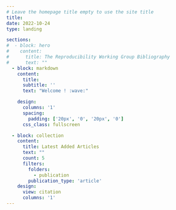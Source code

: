 ```yaml
---
# Leave the homepage title empty to use the site title
title:
date: 2022-10-24
type: landing

sections:
#  - block: hero
#    content:
#      title: The Reproducibility Working Group Bibliography 
#      text: ""
  - block: markdown
    content:
      title:
      subtitle: ''
      text: "Welcome ! :wave:"

    design:
      columns: '1'
      spacing:
        padding: ['20px', '0', '20px', '0']
      css_class: fullscreen

  - block: collection
    content:
      title: Latest Added Articles
      text: ""
      count: 5
      filters:
        folders:
          - publication
        publication_type: 'article'
    design:
      view: citation
      columns: '1'
---
```

